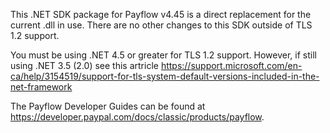 This .NET SDK package for Payflow v4.45 is a direct replacement for the current .dll in use.  There are no other changes to this
SDK outside of TLS 1.2 support.

You must be using .NET 4.5 or greater for TLS 1.2 support. However, if still using .NET 3.5 (2.0) see this artricle https://support.microsoft.com/en-ca/help/3154519/support-for-tls-system-default-versions-included-in-the-net-framework

The Payflow Developer Guides can be found at https://developer.paypal.com/docs/classic/products/payflow.
